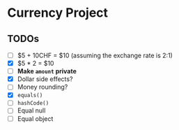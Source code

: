 # Currency Project

## TODOs

- [ ] $5 + 10CHF = $10 (assuming the exchange rate is 2:1)
- [x] $5 \* 2 = $10
- [ ] **Make `amount` private**
- [x] Dollar side effects?
- [ ] Money rounding?
- [x] `equals()`
- [ ] `hashCode()`
- [ ] Equal null
- [ ] Equal object
